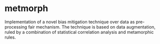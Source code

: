 # metmorph
Implementation of a novel bias mitigation technique over data as pre-processing fair mechanism. The technique is based on data augmentation, ruled by a combination of statistical correlation analysis and metamorphic rules.
